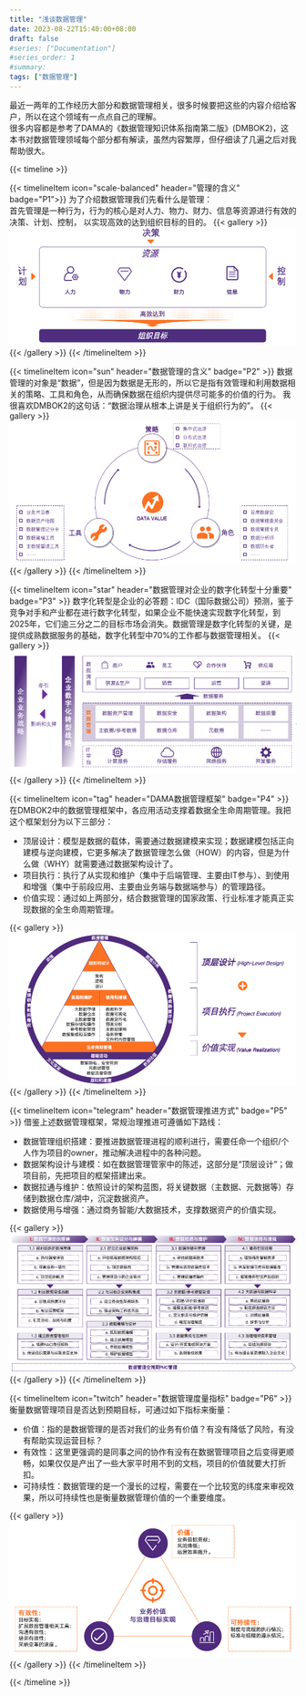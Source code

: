 ```yaml
---
title: "浅谈数据管理"
date: 2023-08-22T15:40:00+08:00
draft: false
#series: ["Documentation"]
#series_order: 1
#summary: 
tags: ["数据管理"]
---
```


最近一两年的工作经历大部分和数据管理相关，很多时候要把这些的内容介绍给客户，所以在这个领域有一点点自己的理解。  
很多内容都是参考了DAMA的《数据管理知识体系指南第二版》(DMBOK2)，这本书对数据管理领域每个部分都有解读，虽然内容繁厚，但仔细读了几遍之后对我帮助很大。

{{< timeline >}}

{{< timelineItem icon="scale-balanced" header="管理的含义" badge="P1">}}
为了介绍数据管理我们先看什么是管理：  
首先管理是一种行为，行为的核心是对人力、物力、财力、信息等资源进行有效的决策、计划、控制，
以实现高效的达到组织目标的目的。
{{< gallery >}}
  <img src="管理的含义.jpg" />
{{< /gallery >}}
{{< /timelineItem >}}

{{< timelineItem icon="sun" header="数据管理的含义" badge="P2" >}}
数据管理的对象是“数据”，但是因为数据是无形的，所以它是指有效管理和利用数据相关的策略、工具和角色，从而确保数据在组织内提供尽可能多的价值的行为。
我很喜欢DMBOK2的这句话：“数据治理从根本上讲是关于组织行为的”。
{{< gallery >}}
  <img src="数据管理的含义.jpg" />
{{< /gallery >}}
{{< /timelineItem >}}

{{< timelineItem icon="star" header="数据管理对企业的数字化转型十分重要" badge="P3" >}}
数字化转型是企业的必答题：IDC（国际数据公司）预测，鉴于竞争对手和产业都在进行数字化转型，如果企业不能快速实现数字化转型，到2025年，它们逾三分之二的目标市场会消失。数据管理是数字化转型的关键，是提供成熟数据服务的基础，数字化转型中70%的工作都与数据管理相关。
{{< gallery >}}
  <img src="数据管理与数字化转型.jpg" />
{{< /gallery >}}
{{< /timelineItem >}}

{{< timelineItem icon="tag" header="DAMA数据管理框架" badge="P4" >}}
在DMBOK2中的数据管理框架中，各应用活动支撑着数据全生命周期管理。我把这个框架划分为以下三部分：
<ul>
  <li>顶层设计：模型是数据的载体，需要通过数据建模来实现；数据建模包括正向建模与逆向建模，它更多解决了数据管理怎么做（HOW）的内容，但是为什么做（WHY）就需要通过数据架构设计了。</li>
  <li>项目执行：执行了从实现和维护（集中于后端管理、主要由IT参与）、到使用和增强（集中于前段应用、主要由业务端与数据端参与）的管理路径。</li>
  <li>价值实现：通过如上两部分，结合数据管理的国家政策、行业标准才能真正实现数据的全生命周期管理。</li>
</ul>

{{< gallery >}}
  <img src="数据管理框架.jpg" />
{{< /gallery >}}
{{< /timelineItem >}}

{{< timelineItem icon="telegram" header="数据管理推进方式" badge="P5" >}}
借鉴上述数据管理框架，常规治理推进可遵循如下路线：
<ul>
  <li>数据管理组织搭建：要推进数据管理进程的顺利进行，需要任命一个组织/个人作为项目的owner，推动解决进程中的各种问题。</li>
  <li>数据架构设计与建模：如在数据管理管家中的陈述，这部分是“顶层设计”；做项目前，先把项目的框架搭建出来。</li>
  <li>数据拉通与维护：依照设计的架构蓝图，将关键数据（主数据、元数据等）存储到数据仓库/湖中，沉淀数据资产。</li>
  <li>数据使用与增强：通过商务智能/大数据技术，支撑数据资产的价值实现。</li>
</ul>
{{< gallery >}}
  <img src="推进方式.jpg" />
{{< /gallery >}}
{{< /timelineItem >}}

{{< timelineItem icon="twitch" header="数据管理度量指标" badge="P6" >}}
衡量数据管理项目是否达到预期目标，可通过如下指标来衡量：
<ul>
  <li>价值：指的是数据管理的是否对我们的业务有价值？有没有降低了风险，有没有帮助实现运营目标？</li>
  <li>有效性：这里更强调的是同事之间的协作有没有在数据管理项目之后变得更顺畅，如果仅仅是产出了一些大家平时用不到的文档，项目的价值就要大打折扣。</li>
  <li>可持续性：数据管理的是一个漫长的过程，需要在一个比较宽的纬度来审视效果，所以可持续性也是衡量数据管理价值的一个重要维度。</li>
</ul>
{{< gallery >}}
  <img src="衡量指标.jpg" />
{{< /gallery >}}
{{< /timelineItem >}}

{{< /timeline >}}










